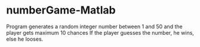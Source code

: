 # numberGame-Matlab
Program generates a random integer number between 1 and 50 and the player gets maximum 10 chances If the player guesses the number, he wins, else he looses.
